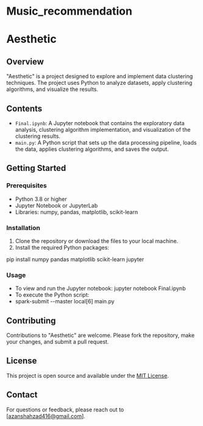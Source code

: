 # Music_recommendation
# Aesthetic

## Overview
"Aesthetic" is a project designed to explore and implement data clustering techniques. The project uses Python to analyze datasets, apply clustering algorithms, and visualize the results.

## Contents
- `Final.ipynb`: A Jupyter notebook that contains the exploratory data analysis, clustering algorithm implementation, and visualization of the clustering results.
- `main.py`: A Python script that sets up the data processing pipeline, loads the data, applies clustering algorithms, and saves the output.

## Getting Started

### Prerequisites
- Python 3.8 or higher
- Jupyter Notebook or JupyterLab
- Libraries: numpy, pandas, matplotlib, scikit-learn

### Installation
1. Clone the repository or download the files to your local machine.
2. Install the required Python packages:

  pip install numpy pandas matplotlib scikit-learn jupyter

### Usage
- To view and run the Jupyter notebook:
  jupyter notebook Final.ipynb
- To execute the Python script:
- spark-submit --master local[6] main.py


## Contributing
Contributions to "Aesthetic" are welcome. Please fork the repository, make your changes, and submit a pull request.

## License
This project is open source and available under the [MIT License](LICENSE.md).

## Contact
For questions or feedback, please reach out to [azanshahzad416@gmail.com].


